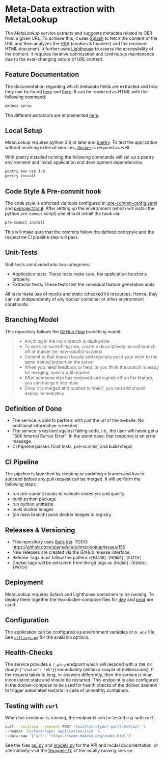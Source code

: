 # Meta-Data extraction with MetaLookup
The _MetaLookup_ service extracts and suggests metadata related to OER from a given URL. To achieve this, it
uses [Splash](https://splash.readthedocs.io/en/stable/) to fetch the content of the URL and then analyzes the
[HAR](http://www.softwareishard.com/blog/har-12-spec) (cookies & headers) and the received HTML document. It further
uses [Lighthouse](https://github.com/GoogleChrome/lighthouse) to assess the accessibility of the content.
It requires iterative optimization and continuous maintenance due to the ever-changing nature of URL content.

## Feature Documentation
The documentation regarding which metadata fields are extracted and how they can be found [here](./docs/features.md) and
[here](./docs/acceptance.md). It can be rendered as HTML with the following command:
```bash
mkdocs serve
```
The different extractors are implemented [here](./src/metalookup/features).

## Local Setup
MetaLookup requires python 3.9 or later and [poetry](https://python-poetry.org/docs/#installation). To test the
application without mocking external services, [docker](https://www.docker.com/) is required as well.

With poetry installed running the following commands will set up a poetry environment and install application and
development dependencies.
```bash
poetry env use 3.9
poetry install
```

## Code Style & Pre-commit hook
The code style is enforced via tools configured in [.pre-commit-config.yaml](./.pre-commit-config.yaml) and
[pyproject.toml](./pyproject.toml). After setting up the environment (which will install the python
`pre-commit` script) one should install the hook via:
```bash
pre-commit install
```
This will make sure that the commits follow the defined codestyle and the respective CI pipeline step will pass.

## Unit-Tests
Unit-tests are divided into two categories:

- Application tests: These tests make sure, the application functions properly.
- Extractor tests: These tests test the individual feature generation units.

All tests make use of mocks and static (checked in) resources. Hence, they can run independently of any docker
container or other environment constraints.

## Branching Model
This repository follows the [GitHub Flow](http://scottchacon.com/2011/08/31/github-flow.html) branching model:

> - Anything in the main branch is deployable
> - To work on something new, create a descriptively named branch off of master (ie: new-oauth2-scopes)
> - Commit to that branch locally and regularly push your work to the same named branch on the server
> - When you need feedback or help, or you think the branch is ready for merging, open a pull request
> - After someone else has reviewed and signed off on the feature, you can merge it into main
> - Once it is merged and pushed to ‘main’, you can and should deploy immediately

## Definition of Done
- The service is able to perform with just the url of the website. No additional information is needed.
- The service is resilient against failing code, i.e., the user will never get a "500 Internal Server Error".
  In the worst case, that response is an error message.
- CI Pipeline passes (Unit tests, pre-commit, and build steps)

## CI Pipeline
The pipeline is launched by creating or updating a branch and has to succeed before any pull request can be merged.
It will perform the following steps:
 - run pre-commit hooks to validate codestyle and quality
 - build python package
 - run python unittests
 - build docker images
 - (on main branch) push docker images to registry.

## Releases & Versioning
- This repository uses [Sem-Ver](https://semver.org/lang/de/).
TODO: https://github.com/openeduhub/metalookup/issues/150
- New releases are created via the GitHub release interface.
- Release Tags must follow the pattern `v{MAJOR}.{MINOR}.{PATCH}`
- Docker tags will be extracted from the git tags as `{MAJOR}.{MINOR}.{PATCH}`

## Deployment
MetaLookup requires Splash and Lighthouse containers to be running. To deploy them together the two docker-compose files
for [dev](./meta-lookup-compose-dev.yml) and [prod](./meta-lookup-compose-prod.yml) are used.

## Configuration
The application can be configured via environment variables or a `.env` file. See
[`settings.py`](./src/metalookup/lib/settings.py) for the available options.

## Health-Checks
The service provides a `/_ping` endpoint which will respond with a `200 OK` (body: `{"status": "ok"}`) immediately
(within a couple of milliseconds). If the request takes to long, or answers differently, then the service is in an
inconsistent state and should be restarted. This endpoint is also configured in the docker-compose to be used for
health checks of the docker daemon to trigger automated restarts in case of unhealthy containers.

## Testing with `curl`
When the container is running, the endpoints can be tested e.g. with `curl`:
 ```bash
 curl --location --request POST 'localhost:{your-port}/extract' \
 --header 'Content-Type: application/json' \
 --data-raw '{"url": "https://some-domain.org/index.html"}'
 ```
See the files [api.py](./src/metalookup/app/api.py) and [models.py](./src/metalookup/app/models.py) for the API and
model documentation, or alternatively visit the [Swagger-UI](http://localhost:5057/docs) of the locally running service.
